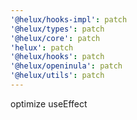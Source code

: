```yaml
---
'@helux/hooks-impl': patch
'@helux/types': patch
'@helux/core': patch
'helux': patch
'@helux/hooks': patch
'@helux/openinula': patch
'@helux/utils': patch
---
```


optimize useEffect
